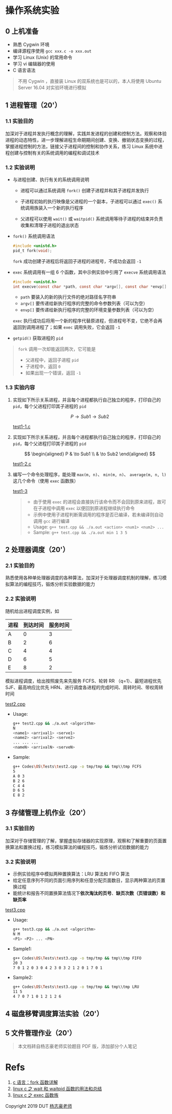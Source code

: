 # 操作系统实验

## 0 上机准备

-  熟悉 Cygwin 环境
-  编译源程序使用 `gcc xxx.c -o xxx.out`
-  学习 Linux (Unix) 的常用命令
-  学习 vi 编辑器的使用
-  C 语言语法

> 不用 Cygwin ，直接装 Linux 的双系统也是可以的，本人将使用 Ubuntu Server 16.04 对实验环境进行模拟

## 1 进程管理（20'）

### 1.1 实验目的

加深对于进程并发执行概念的理解，实践并发进程的创建和控制方法。观察和体验进程的动态特性，进一步理解进程生命期期间创建、变换、撤销状态变换的过程，掌握进程控制的方法，链接父子进程间的控制和协作关系，练习 Linux 系统中进程创建与控制有关的系统调用的编程和调试技术

### 1.2 实验说明

-  与进程创建、执行有关的系统调用说明

   -  进程可以通过系统调用 `fork()` 创建子进程并和其子进程并发执行

   -  子进程初始的执行映像是父进程的一个副本，子进程可以通过 `exec()` 系统调用族装入一个新的执行程序

   -  父进程可以使用 `wait()` 或 `waitpid()` 系统调用等待子进程的结束并负责收集和清理子进程的退出状态

-  `fork()` 系统调用语法

   ```c
   #include <unistd.h>
   pid_t fork(void);
   ```

   `fork` 成功创建子进程后将返回子进程的进程号，不成功会返回 `-1`

-  `exec` 系统调用有一组 6 个函数，其中示例实验中引用了 `execve` 系统调用语法

   ```c
   #include <unistd.h>
   int execve(const char *path, const char *argv[], const char *envp[]);
   ```

   -  `path` 要装入的新的执行文件的绝对路径名字符串
   -  `argv[]` 要传递给新执行程序的完整的命令参数列表（可以为空）
   -  `envp[]` 要传递给新执行程序的完整的环境变量参数列表（可以为空）

   `exec` 执行成功后将用一个新的程序代替原进程，但进程号不变，它绝不会再返回到调用进程了；如果 `exec` 调用失败，它会返回 `-1`

-  `getpid()` 获取进程的 `pid`

> `fork` 调用一次却能返回两次，它可能是
>
> -  父进程中，返回子进程 `pid`
> -  子进程中，返回 `0`
> -  如果出现一个错误，返回 `-1`

### 1.3 实验内容

1. 实现如下所示关系进程，并且每个进程都执行自己独立的程序，打印自己的 `pid`，每个父进程打印其子进程的 `pid`

   $$
   P \to Sub1 \to Sub2
   $$

   [test1-1.c](test1-1.c)

2. 实现如下所示关系进程，并且每个进程都执行自己独立的程序，打印自己的 `pid`，每个父进程打印其子进程的 `pid`

   $$
   \begin{aligned}
   P & \to Sub1 \\
   & \to Sub2
   \end{aligned}
   $$

   [test1-2.c](test1-2.c)

3. 编写一个命令处理程序，能处理 `max(m, n)`、 `min(m, n)`、 `average(m, n, l)` 这几个命令（使用 `exec` 函数族）

   [test1-3](test1-3/)

   > -  由于使用 `exec` 的进程会直接执行该命令而不会回到原来进程，故可在子进程中调用 `exec` 以便回到原进程继续执行命令
   > -  示例中使用子进程判断需调用的程序是否已编译，若未编译则自动调用 `gcc` 进行编译
   > -  Usage: `g++ test.cpp && ./a.out <action> <num1> <num2> ...`
   > -  Sample: `g++ test.cpp && ./a.out min 1 3 5`

## 2 处理器调度（20'）

### 2.1 实验目的

熟悉使用各种单处理器调度的各种算法，加深对于处理器调度机制的理解，练习模拟算法的编程技巧，锻炼分析实验数据的能力

### 2.2 实验说明

随机给出进程调度实例，如

| 进程 | 到达时间 | 服务时间 |
| ---- | -------- | -------- |
| A    | 0        | 3        |
| B    | 2        | 6        |
| C    | 4        | 4        |
| D    | 6        | 5        |
| E    | 8        | 2        |

模拟进程调度，给出按照废先来先服务 FCFS、轮转 RR （q=1）、最短进程优先 SJF、最高响应比优先 HRN、进行调度各进程的完成时间、周转时间、带权周转时间

[test2.cpp](test2.cpp)

-  Usage:

   ```bash
   g++ test2.cpp && ./a.out <algorithm>
   N
   <name1> <arrival1> <serve1>
   <name2> <arrival2> <serve2>
   ... ... ...
   <nameN> <arrivalN> <serveN>
   ```

-  Sample:

   ```bash
   g++ Codes\OS\Tests\test2.cpp -o tmp/tmp && tmp\\tmp FCFS
   5
   A 0 3
   B 2 6
   C 4 4
   D 6 5
   E 8 2

   ```

## 3 存储管理上机作业（20'）

### 3.1 实验目的

加深对于存储管理的了解，掌握虚拟存储器的实现原理，观察和了解重要的页面置换算法和置换过程，练习模拟算法的编程技巧，锻炼分析试验数据的能力

### 3.2 实验说明

-  示例实验程序中模拟两种置换算法：LRU 算法和 FIFO 算法
-  给定任意序列不同的页面引用序列和任意分配页面数目，显示两种算法的页置换过程
-  能统计和报告不同置换算法情况下**依次淘汰的页号**、**缺页次数（页错误数）**和**缺页率**

[test3.cpp](test3.cpp)

-  Usage:

   ```bash
   g++ test3.cpp && ./a.out <algorithm>
   N M
   <P1> <P2> ... <PN>
   ```

-  Sample1:

   ```bash
   g++ Codes\OS\Tests\test3.cpp -o tmp/tmp && tmp\\tmp FIFO
   20 3
   7 0 1 2 0 3 0 4 2 3 0 3 2 1 2 0 1 7 0 1

   ```

-  Sample2:

   ```bash
   g++ Codes\OS\Tests\test3.cpp -o tmp/tmp && tmp\\tmp LRU
   11 5
   4 7 0 7 1 0 1 2 1 2 6

   ```

## 4 磁盘移臂调度算法实验（20'）

## 5 文件管理作业（20'）

> 本文档转自杨志豪老师实验题目 PDF 版，添加部分个人笔记

# Refs

1. [c 语言：fork 函数详解](https://www.cnblogs.com/jeakon/archive/2012/05/26/2816828.html)
2. [linux c 之 wait 和 waitpid 函数的用法和总结](https://blog.csdn.net/u011068702/article/details/54409273)
3. [linux c 之 exec 函数族](https://blog.csdn.net/butterfly5211314/article/details/84945108)

Copyright 2019 DUT [杨志豪老师](http://faculty.dlut.edu.cn/zhyang_CS/zh_CN/jxzy/749840/content/1641.htm)
